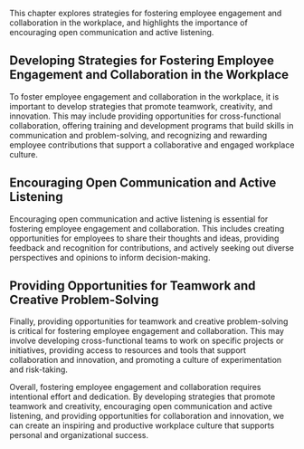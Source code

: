 
This chapter explores strategies for fostering employee engagement and collaboration in the workplace, and highlights the importance of encouraging open communication and active listening.

Developing Strategies for Fostering Employee Engagement and Collaboration in the Workplace
------------------------------------------------------------------------------------------

To foster employee engagement and collaboration in the workplace, it is important to develop strategies that promote teamwork, creativity, and innovation. This may include providing opportunities for cross-functional collaboration, offering training and development programs that build skills in communication and problem-solving, and recognizing and rewarding employee contributions that support a collaborative and engaged workplace culture.

Encouraging Open Communication and Active Listening
---------------------------------------------------

Encouraging open communication and active listening is essential for fostering employee engagement and collaboration. This includes creating opportunities for employees to share their thoughts and ideas, providing feedback and recognition for contributions, and actively seeking out diverse perspectives and opinions to inform decision-making.

Providing Opportunities for Teamwork and Creative Problem-Solving
-----------------------------------------------------------------

Finally, providing opportunities for teamwork and creative problem-solving is critical for fostering employee engagement and collaboration. This may involve developing cross-functional teams to work on specific projects or initiatives, providing access to resources and tools that support collaboration and innovation, and promoting a culture of experimentation and risk-taking.

Overall, fostering employee engagement and collaboration requires intentional effort and dedication. By developing strategies that promote teamwork and creativity, encouraging open communication and active listening, and providing opportunities for collaboration and innovation, we can create an inspiring and productive workplace culture that supports personal and organizational success.
